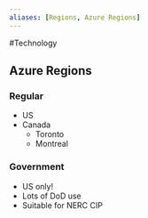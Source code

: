 ```yaml
---
aliases: [Regions, Azure Regions]
---
```

#Technology 
## Azure Regions
### Regular
- US
- Canada
	- Toronto
	- Montreal
	
### Government
- US only!
- Lots of DoD use
- Suitable for NERC CIP